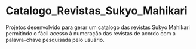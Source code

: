 # Catalogo_Revistas_Sukyo_Mahikari
Projetos desenvolvido para gerar um catalogo das revistas Sukyo Mahikari permitindo o fácil acesso à numeração das revistas de acordo com a palavra-chave pesquisada pelo usuário.
